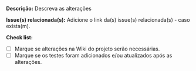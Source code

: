 **Descrição:**
Descreva as alterações

**Issue(s) relacionada(s):**
Adicione o link da(s) issue(s) relacionada(s) - caso exista(m).

**Check list:**
- [ ] Marque se alterações na Wiki do projeto serão necessárias.
- [ ] Marque se os testes foram adicionados e/ou atualizados após as alterações.
